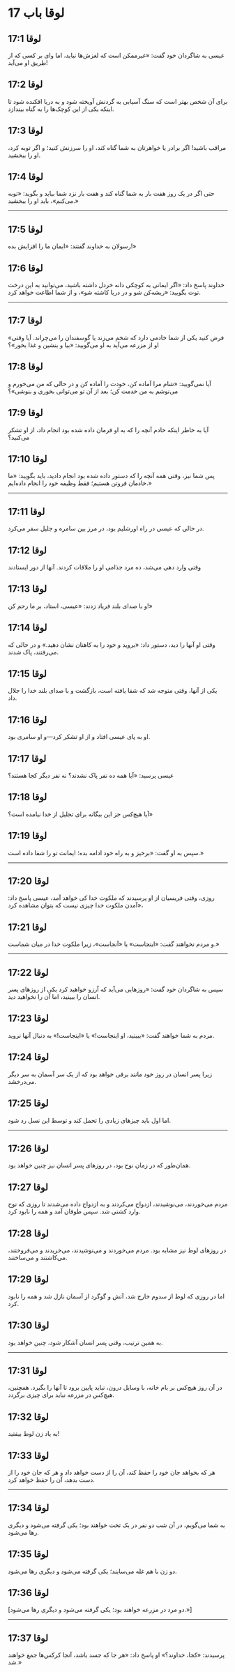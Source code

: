 # لوقا باب 17

## لوقا 17:1

عیسی به شاگردان خود گفت: «غیرممکن است که لغزش‌ها نیاید، اما وای بر کسی که از طریق او می‌آید!

## لوقا 17:2

برای آن شخص بهتر است که سنگ آسیابی به گردنش آویخته شود و به دریا افکنده شود تا اینکه یکی از این کوچک‌ها را به گناه بیندازد.

## لوقا 17:3

مراقب باشید! اگر برادر یا خواهرتان به شما گناه کند، او را سرزنش کنید؛ و اگر توبه کرد، او را ببخشید.

## لوقا 17:4

حتی اگر در یک روز هفت بار به شما گناه کند و هفت بار نزد شما بیاید و بگوید: «توبه می‌کنم»، باید او را ببخشید.»

---

## لوقا 17:5

رسولان به خداوند گفتند: «ایمان ما را افزایش بده!»

## لوقا 17:6

خداوند پاسخ داد: «اگر ایمانی به کوچکی دانه خردل داشته باشید، می‌توانید به این درخت توت بگویید: «ریشه‌کن شو و در دریا کاشته شو»، و از شما اطاعت خواهد کرد.

---

## لوقا 17:7

«فرض کنید یکی از شما خادمی دارد که شخم می‌زند یا گوسفندان را می‌چراند. آیا وقتی او از مزرعه می‌آید به او می‌گویید: «بیا و بنشین و غذا بخور»؟

## لوقا 17:8

آیا نمی‌گویید: «شام مرا آماده کن، خودت را آماده کن و در حالی که من می‌خورم و می‌نوشم به من خدمت کن؛ بعد از آن تو می‌توانی بخوری و بنوشی»؟

## لوقا 17:9

آیا به خاطر اینکه خادم آنچه را که به او فرمان داده شده بود انجام داد، از او تشکر می‌کنید؟

## لوقا 17:10

پس شما نیز، وقتی همه آنچه را که دستور داده شده بود انجام دادید، باید بگویید: «ما خادمان فروتن هستیم؛ فقط وظیفه خود را انجام داده‌ایم.»

---

## لوقا 17:11

در حالی که عیسی در راه اورشلیم بود، در مرز بین سامره و جلیل سفر می‌کرد.

## لوقا 17:12

وقتی وارد دهی می‌شد، ده مرد جذامی او را ملاقات کردند. آنها از دور ایستادند

## لوقا 17:13

و با صدای بلند فریاد زدند: «عیسی، استاد، بر ما رحم کن!»

## لوقا 17:14

وقتی او آنها را دید، دستور داد: «بروید و خود را به کاهنان نشان دهید.» و در حالی که می‌رفتند، پاک شدند.

## لوقا 17:15

یکی از آنها، وقتی متوجه شد که شفا یافته است، بازگشت و با صدای بلند خدا را جلال داد.

## لوقا 17:16

او به پای عیسی افتاد و از او تشکر کرد—و او سامری بود.

## لوقا 17:17

عیسی پرسید: «آیا همه ده نفر پاک نشدند؟ نه نفر دیگر کجا هستند؟

## لوقا 17:18

آیا هیچ‌کس جز این بیگانه برای تجلیل از خدا نیامده است؟»

## لوقا 17:19

سپس به او گفت: «برخیز و به راه خود ادامه بده؛ ایمانت تو را شفا داده است.»

---

## لوقا 17:20

روزی، وقتی فریسیان از او پرسیدند که ملکوت خدا کی خواهد آمد، عیسی پاسخ داد: «آمدن ملکوت خدا چیزی نیست که بتوان مشاهده کرد،

## لوقا 17:21

و مردم نخواهند گفت: «اینجاست» یا «آنجاست»، زیرا ملکوت خدا در میان شماست.»

---

## لوقا 17:22

سپس به شاگردان خود گفت: «روزهایی می‌آید که آرزو خواهید کرد یکی از روزهای پسر انسان را ببینید، اما آن را نخواهید دید.

## لوقا 17:23

مردم به شما خواهند گفت: «ببینید، او اینجاست!» یا «اینجاست!» به دنبال آنها نروید.

## لوقا 17:24

زیرا پسر انسان در روز خود مانند برقی خواهد بود که از یک سر آسمان به سر دیگر می‌درخشد.

## لوقا 17:25

اما اول باید چیزهای زیادی را تحمل کند و توسط این نسل رد شود.

---

## لوقا 17:26

همان‌طور که در زمان نوح بود، در روزهای پسر انسان نیز چنین خواهد بود.

## لوقا 17:27

مردم می‌خوردند، می‌نوشیدند، ازدواج می‌کردند و به ازدواج داده می‌شدند تا روزی که نوح وارد کشتی شد. سپس طوفان آمد و همه را نابود کرد.

## لوقا 17:28

در روزهای لوط نیز مشابه بود. مردم می‌خوردند و می‌نوشیدند، می‌خریدند و می‌فروختند، می‌کاشتند و می‌ساختند.

## لوقا 17:29

اما در روزی که لوط از سدوم خارج شد، آتش و گوگرد از آسمان نازل شد و همه را نابود کرد.

## لوقا 17:30

به همین ترتیب، وقتی پسر انسان آشکار شود، چنین خواهد بود.

---

## لوقا 17:31

در آن روز هیچ‌کس بر بام خانه، با وسایل درون، نباید پایین برود تا آنها را بگیرد. همچنین، هیچ‌کس در مزرعه نباید برای چیزی برگردد.

## لوقا 17:32

به یاد زن لوط بیفتید!

## لوقا 17:33

هر که بخواهد جان خود را حفظ کند، آن را از دست خواهد داد و هر که جان خود را از دست بدهد، آن را حفظ خواهد کرد.

---

## لوقا 17:34

به شما می‌گویم، در آن شب دو نفر در یک تخت خواهند بود؛ یکی گرفته می‌شود و دیگری رها می‌شود.

## لوقا 17:35

دو زن با هم غله می‌سایند؛ یکی گرفته می‌شود و دیگری رها می‌شود.

## لوقا 17:36

[دو مرد در مزرعه خواهند بود؛ یکی گرفته می‌شود و دیگری رها می‌شود.»]

---

## لوقا 17:37

پرسیدند: «کجا، خداوند؟» او پاسخ داد: «هر جا که جسد باشد، آنجا کرکس‌ها جمع خواهند شد.»
